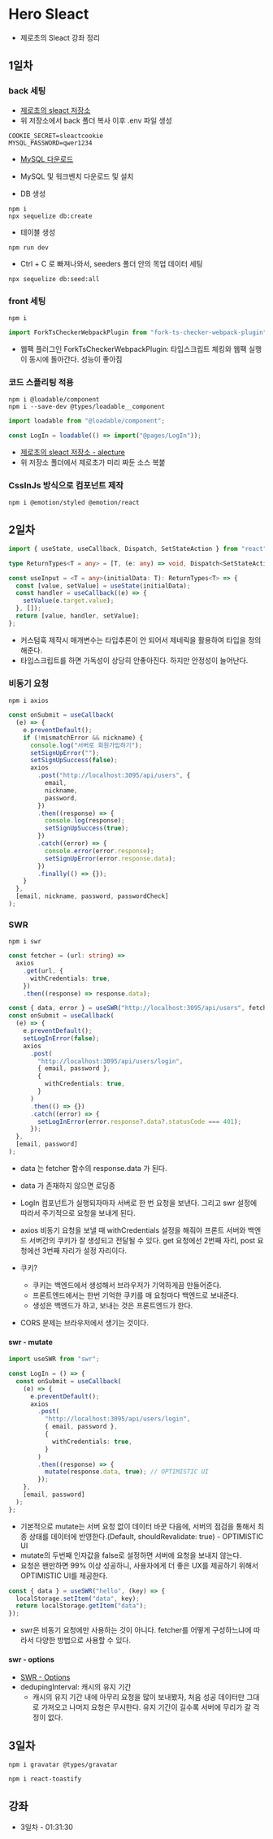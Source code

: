 # Hero Sleact

- 제로초의 Sleact 강좌 정리

## 1일차

### back 세팅

- [제로초의 sleact 저장소](https://github.com/ZeroCho/sleact)
- 위 저장소에서 back 폴더 복사 이후 .env 파일 생성

```env
COOKIE_SECRET=sleactcookie
MYSQL_PASSWORD=qwer1234
```

- [MySQL 다운로드](https://dev.mysql.com/downloads/installer)
- MySQL 및 워크벤치 다운로드 및 설치

- DB 생성

```command
npm i
npx sequelize db:create
```

- 테이블 생성

```command
npm run dev
```

- Ctrl + C 로 빠져나와서, seeders 폴더 안의 목업 데이터 세팅

```command
npx sequelize db:seed:all
```

### front 세팅

```command
npm i
```

```ts (webpack.config.ts)
import ForkTsCheckerWebpackPlugin from "fork-ts-checker-webpack-plugin";
```

- 웹팩 플러그인 ForkTsCheckerWebpackPlugin: 타입스크립트 체킹와 웹팩 실행이 동시에 돌아간다. 성능이 좋아짐

### 코드 스플리팅 적용

```command
npm i @loadable/component
npm i --save-dev @types/loadable__component
```

```ts
import loadable from "@loadable/component";

const LogIn = loadable(() => import("@pages/LogIn"));
```

- [제로초의 sleact 저장소 - alecture](https://github.com/ZeroCho/sleact/tree/master/alecture)
- 위 저장소 폴더에서 제로초가 미리 짜둔 소스 복붙

### CssInJs 방식으로 컴포넌트 제작

```command
npm i @emotion/styled @emotion/react
```

## 2일차

```ts (hooks/useInput.ts)
import { useState, useCallback, Dispatch, SetStateAction } from "react";

type ReturnTypes<T = any> = [T, (e: any) => void, Dispatch<SetStateAction<T>>];

const useInput = <T = any>(initialData: T): ReturnTypes<T> => {
  const [value, setValue] = useState(initialData);
  const handler = useCallback((e) => {
    setValue(e.target.value);
  }, []);
  return [value, handler, setValue];
};
```

- 커스텀훅 제작시 매개변수는 타입추론이 안 되어서 제네릭을 활용하여 타입을 정의해준다.
- 타입스크립트를 하면 가독성이 상당히 안좋아진다. 하지만 안정성이 늘어난다.

### 비동기 요청

```command
npm i axios
```

```ts (pages/SignUp/index.tsx)
const onSubmit = useCallback(
  (e) => {
    e.preventDefault();
    if (!mismatchError && nickname) {
      console.log("서버로 회원가입하기");
      setSignUpError("");
      setSignUpSuccess(false);
      axios
        .post("http://localhost:3095/api/users", {
          email,
          nickname,
          password,
        })
        .then((response) => {
          console.log(response);
          setSignUpSuccess(true);
        })
        .catch((error) => {
          console.error(error.response);
          setSignUpError(error.response.data);
        })
        .finally(() => {});
    }
  },
  [email, nickname, password, passwordCheck]
);
```

### SWR

```command
npm i swr
```

```ts (pages/LogIn/index.tsx)
const fetcher = (url: string) =>
  axios
    .get(url, {
      withCredentials: true,
    })
    .then((response) => response.data);

const { data, error } = useSWR("http://localhost:3095/api/users", fetcher);
const onSubmit = useCallback(
  (e) => {
    e.preventDefault();
    setLogInError(false);
    axios
      .post(
        "http://localhost:3095/api/users/login",
        { email, password },
        {
          withCredentials: true,
        }
      )
      .then(() => {})
      .catch((error) => {
        setLogInError(error.response?.data?.statusCode === 401);
      });
  },
  [email, password]
);
```

- data 는 fetcher 함수의 response.data 가 된다.
- data 가 존재하지 않으면 로딩중
- LogIn 컴포넌트가 실행되자마자 서버로 한 번 요청을 보낸다. 그리고 swr 설정에 따라서 주기적으로 요청을 보내게 된다.
- axios 비동기 요청을 보낼 때 withCredentials 설정을 해줘야 프론트 서버와 백엔드 서버간의 쿠키가 잘 생성되고 전달될 수 있다. get 요청에선 2번째 자리, post 요청에선 3번째 자리가 설정 자리이다.

- 쿠키?

  - 쿠키는 백엔드에서 생성해서 브라우저가 기억하게끔 만들어준다.
  - 프론트엔드에서는 한번 기억한 쿠키를 매 요청마다 백엔드로 보내준다.
  - 생성은 백엔드가 하고, 보내는 것은 프론트엔드가 한다.

- CORS 문제는 브라우저에서 생기는 것이다.

#### swr - mutate

```ts
import useSWR from "swr";

const LogIn = () => {
  const onSubmit = useCallback(
    (e) => {
      e.preventDefault();
      axios
        .post(
          "http://localhost:3095/api/users/login",
          { email, password },
          {
            withCredentials: true,
          }
        )
        .then((response) => {
          mutate(response.data, true); // OPTIMISTIC UI
        });
    },
    [email, password]
  );
};
```

- 기본적으로 mutate는 서버 요청 없이 데이터 바꾼 다음에, 서버의 점검을 통해서 최종 상태를 데이터에 반영한다.(Default, shouldRevalidate: true) - OPTIMISTIC UI
- mutate의 두번째 인자값을 false로 설정하면 서버에 요청을 보내지 않는다.
- 요청은 왠만하면 99% 이상 성공하니, 사용자에게 더 좋은 UX를 제공하기 위해서 OPTIMISTIC UI를 제공한다.

```ts
const { data } = useSWR("hello", (key) => {
  localStorage.setItem("data", key);
  return localStorage.getItem("data");
});
```

- swr은 비동기 요청에만 사용하는 것이 아니다. fetcher를 어떻게 구성하느냐에 따라서 다양한 방법으로 사용할 수 있다.

#### swr - options

- [SWR - Options](https://swr.vercel.app/docs/options)
- dedupingInterval: 캐시의 유지 기간
  - 캐시의 유지 기간 내에 아무리 요청을 많이 보내봤자, 처음 성공 데이터만 그대로 가져오고 나머지 요청은 무시한다. 유지 기간이 길수록 서버에 무리가 갈 걱정이 없다.

## 3일차

```command
npm i gravatar @types/gravatar
```

```command
npm i react-toastify
```

## 강좌

- 3일차 - 01:31:30
